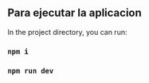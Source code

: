 ## Para ejecutar la aplicacion

In the project directory, you can run:

### `npm i`

### `npm run dev`
